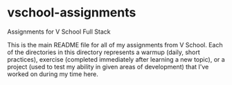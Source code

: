 # vschool-assignments
Assignments for V School Full Stack

This is the main README file for all of my assignments from V School. Each of the directories in this directory represents a warmup (daily, short practices), exercise (completed immediately after learning a new topic), or a project (used to test my ability in given areas of development) that I've worked on during my time here.
